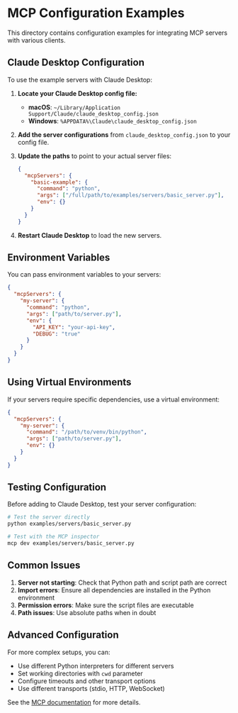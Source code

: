 # MCP Configuration Examples

This directory contains configuration examples for integrating MCP servers with various clients.

## Claude Desktop Configuration

To use the example servers with Claude Desktop:

1. **Locate your Claude Desktop config file:**
   - **macOS**: `~/Library/Application Support/Claude/claude_desktop_config.json`
   - **Windows**: `%APPDATA%\Claude\claude_desktop_config.json`

2. **Add the server configurations** from `claude_desktop_config.json` to your config file.

3. **Update the paths** to point to your actual server files:
   ```json
   {
     "mcpServers": {
       "basic-example": {
         "command": "python",
         "args": ["/full/path/to/examples/servers/basic_server.py"],
         "env": {}
       }
     }
   }
   ```

4. **Restart Claude Desktop** to load the new servers.

## Environment Variables

You can pass environment variables to your servers:

```json
{
  "mcpServers": {
    "my-server": {
      "command": "python",
      "args": ["path/to/server.py"],
      "env": {
        "API_KEY": "your-api-key",
        "DEBUG": "true"
      }
    }
  }
}
```

## Using Virtual Environments

If your servers require specific dependencies, use a virtual environment:

```json
{
  "mcpServers": {
    "my-server": {
      "command": "/path/to/venv/bin/python",
      "args": ["path/to/server.py"],
      "env": {}
    }
  }
}
```

## Testing Configuration

Before adding to Claude Desktop, test your server configuration:

```bash
# Test the server directly
python examples/servers/basic_server.py

# Test with the MCP inspector
mcp dev examples/servers/basic_server.py
```

## Common Issues

1. **Server not starting**: Check that Python path and script path are correct
2. **Import errors**: Ensure all dependencies are installed in the Python environment
3. **Permission errors**: Make sure the script files are executable
4. **Path issues**: Use absolute paths when in doubt

## Advanced Configuration

For more complex setups, you can:

- Use different Python interpreters for different servers
- Set working directories with `cwd` parameter
- Configure timeouts and other transport options
- Use different transports (stdio, HTTP, WebSocket)

See the [MCP documentation](https://modelcontextprotocol.io) for more details. 